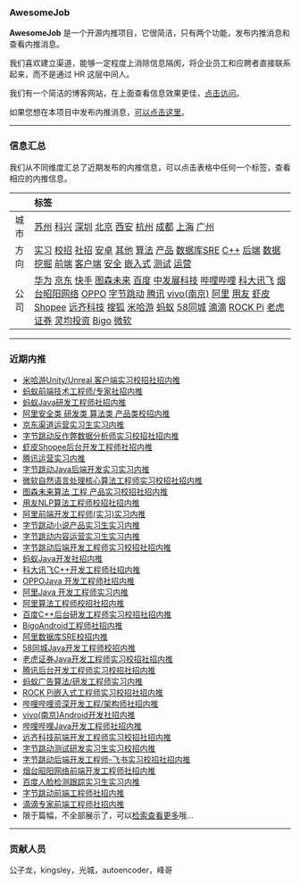 
 

### AwesomeJob

**AwesomeJob** 是一个开源内推项目，它很简洁，只有两个功能，发布内推消息和查看内推消息。

我们喜欢建立渠道，能够一定程度上消除信息隔阂，将企业员工和应聘者直接联系起来，而不是通过 HR 这层中间人。

我们有一个简洁的博客网站，在上面查看信息效果更佳，[点击访问](https://awesomejob.gitee.io/)。

如果您想在本项目中发布内推消息，[可以点击这里](https://wj.qq.com/s2/8043669/40c0)。


--- 
### 信息汇总

我们从不同维度汇总了近期发布的内推信息，可以点击表格中任何一个标签，查看相应的内推信息。

||标签|
|:---:|:---|
|城市|[苏州](https://awesomejob.gitee.io/tags/苏州)	[科兴](https://awesomejob.gitee.io/tags/科兴)	[深圳](https://awesomejob.gitee.io/tags/深圳)	[北京](https://awesomejob.gitee.io/tags/北京)	[西安](https://awesomejob.gitee.io/tags/西安)	[杭州](https://awesomejob.gitee.io/tags/杭州)	[成都](https://awesomejob.gitee.io/tags/成都)	[上海](https://awesomejob.gitee.io/tags/上海)	[广州](https://awesomejob.gitee.io/tags/广州)|
|方向|[实习](https://awesomejob.gitee.io/series/实习)	[校招](https://awesomejob.gitee.io/series/校招)	[社招](https://awesomejob.gitee.io/series/社招)	[安卓](https://awesomejob.gitee.io/categories/安卓)	[其他](https://awesomejob.gitee.io/categories/其他)	[算法](https://awesomejob.gitee.io/categories/算法)	[产品](https://awesomejob.gitee.io/categories/产品)	[数据库SRE](https://awesomejob.gitee.io/categories/数据库sre)	[C++](https://awesomejob.gitee.io/categories/c++)	[后端](https://awesomejob.gitee.io/categories/后端)	[数据挖掘](https://awesomejob.gitee.io/categories/数据挖掘)	[前端](https://awesomejob.gitee.io/categories/前端)	[客户端](https://awesomejob.gitee.io/categories/客户端)	[安全](https://awesomejob.gitee.io/categories/安全)	[嵌入式](https://awesomejob.gitee.io/categories/嵌入式)	[测试](https://awesomejob.gitee.io/categories/测试)	[运营](https://awesomejob.gitee.io/categories/运营)|
|公司|[华为](https://awesomejob.gitee.io/tags/华为)	[京东](https://awesomejob.gitee.io/tags/京东)	[快手](https://awesomejob.gitee.io/tags/快手)	[图森未来](https://awesomejob.gitee.io/tags/图森未来)	[百度](https://awesomejob.gitee.io/tags/百度)	[中发展科技](https://awesomejob.gitee.io/tags/中发展科技)	[哔哩哔哩](https://awesomejob.gitee.io/tags/哔哩哔哩)	[科大讯飞](https://awesomejob.gitee.io/tags/科大讯飞)	[烟台昭阳网络](https://awesomejob.gitee.io/tags/烟台昭阳网络)	[OPPO](https://awesomejob.gitee.io/tags/oppo)	[字节跳动](https://awesomejob.gitee.io/tags/字节跳动)	[腾讯](https://awesomejob.gitee.io/tags/腾讯)	[vivo(南京)](https://awesomejob.gitee.io/tags/vivo(南京))	[阿里](https://awesomejob.gitee.io/tags/阿里)	[用友](https://awesomejob.gitee.io/tags/用友)	[虾皮Shopee](https://awesomejob.gitee.io/tags/虾皮shopee)	[远齐科技](https://awesomejob.gitee.io/tags/远齐科技)	[搜狐](https://awesomejob.gitee.io/tags/搜狐)	[米哈游](https://awesomejob.gitee.io/tags/米哈游)	[蚂蚁](https://awesomejob.gitee.io/tags/蚂蚁)	[58同城](https://awesomejob.gitee.io/tags/58同城)	[滴滴](https://awesomejob.gitee.io/tags/滴滴)	[ROCK Pi](https://awesomejob.gitee.io/tags/rock-pi)	[老虎证券](https://awesomejob.gitee.io/tags/老虎证券)	[灵均投资](https://awesomejob.gitee.io/tags/灵均投资)	[Bigo](https://awesomejob.gitee.io/tags/bigo)	[微软](https://awesomejob.gitee.io/tags/微软)|
--- 

### 近期内推 
- [米哈游Unity/Unreal 客户端实习校招社招内推](https://awesomejob.gitee.io/posts/jobs/job_58)
- [蚂蚁前端技术工程师/专家社招内推](https://awesomejob.gitee.io/posts/jobs/job_57)
- [蚂蚁Java研发工程师社招内推](https://awesomejob.gitee.io/posts/jobs/job_56)
- [阿里安全类  研发类  算法类  产品类校招内推](https://awesomejob.gitee.io/posts/jobs/job_55)
- [京东渠道运营实习生实习内推](https://awesomejob.gitee.io/posts/jobs/job_54)
- [字节跳动反作弊数据分析师实习校招社招内推](https://awesomejob.gitee.io/posts/jobs/job_53)
- [虾皮Shopee后台开发工程师社招内推](https://awesomejob.gitee.io/posts/jobs/job_52)
- [腾讯运营实习内推](https://awesomejob.gitee.io/posts/jobs/job_51)
- [字节跳动Java后端开发实习实习内推](https://awesomejob.gitee.io/posts/jobs/job_50)
- [微软自然语言处理核心算法工程师实习校招社招内推](https://awesomejob.gitee.io/posts/jobs/job_49)
- [图森未来算法 工程 产品实习校招社招内推](https://awesomejob.gitee.io/posts/jobs/job_48)
- [用友NLP算法工程师校招社招内推](https://awesomejob.gitee.io/posts/jobs/job_47)
- [阿里前端开发工程师(实习)实习内推](https://awesomejob.gitee.io/posts/jobs/job_46)
- [字节跳动小说产品实习生实习内推](https://awesomejob.gitee.io/posts/jobs/job_45)
- [字节跳动内容运营实习生实习内推](https://awesomejob.gitee.io/posts/jobs/job_44)
- [字节跳动后端开发工程师实习校招社招内推](https://awesomejob.gitee.io/posts/jobs/job_43)
- [蚂蚁Java开发社招内推](https://awesomejob.gitee.io/posts/jobs/job_42)
- [科大讯飞C++开发工程师社招内推](https://awesomejob.gitee.io/posts/jobs/job_41)
- [OPPOJava 开发工程师社招内推](https://awesomejob.gitee.io/posts/jobs/job_40)
- [阿里Java 开发工程师实习内推](https://awesomejob.gitee.io/posts/jobs/job_39)
- [阿里算法工程师校招社招内推](https://awesomejob.gitee.io/posts/jobs/job_38)
- [百度C++后台研发工程师实习校招社招内推](https://awesomejob.gitee.io/posts/jobs/job_37)
- [BigoAndroid工程师社招内推](https://awesomejob.gitee.io/posts/jobs/job_36)
- [阿里数据库SRE校招内推](https://awesomejob.gitee.io/posts/jobs/job_35)
- [58同城Java开发工程师校招内推](https://awesomejob.gitee.io/posts/jobs/job_34)
- [老虎证券Java开发工程师实习校招社招内推](https://awesomejob.gitee.io/posts/jobs/job_33)
- [腾讯后台开发工程师实习校招社招内推](https://awesomejob.gitee.io/posts/jobs/job_32)
- [蚂蚁广告算法/研发工程师实习内推](https://awesomejob.gitee.io/posts/jobs/job_31)
- [ROCK Pi嵌入式工程师实习校招社招内推](https://awesomejob.gitee.io/posts/jobs/job_30)
- [哔哩哔哩资深开发工程/架构师社招内推](https://awesomejob.gitee.io/posts/jobs/job_29)
- [vivo(南京)Android开发社招内推](https://awesomejob.gitee.io/posts/jobs/job_28)
- [哔哩哔哩Java开发工程师社招内推](https://awesomejob.gitee.io/posts/jobs/job_27)
- [远齐科技前端开发工程师实习校招社招内推](https://awesomejob.gitee.io/posts/jobs/job_26)
- [字节跳动测试研发实习生实习校招内推](https://awesomejob.gitee.io/posts/jobs/job_25)
- [字节跳动后端开发工程师-飞书实习校招社招内推](https://awesomejob.gitee.io/posts/jobs/job_24)
- [烟台昭阳网络前端开发工程师社招内推](https://awesomejob.gitee.io/posts/jobs/job_23)
- [百度人脸检测跟踪实习生实习内推](https://awesomejob.gitee.io/posts/jobs/job_22)
- [字节跳动前端工程师社招内推](https://awesomejob.gitee.io/posts/jobs/job_21)
- [滴滴专家前端工程师社招内推](https://awesomejob.gitee.io/posts/jobs/job_20)
- 限于篇幅，不全部展示了，可以[检索查看更多](https://awesomejob.gitee.io/)哦...
--- 
### 贡献人员
公子龙，kingsley，光城，autoencoder，峰哥